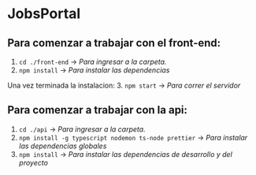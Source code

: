 # JobsPortal

## Para comenzar a trabajar con el **front-end**: 
1. ```cd ./front-end``` -> *Para ingresar a la carpeta.*
2. ```npm install``` -> *Para instalar las dependencias*

Una vez terminada la instalacion: 
3. ```npm start``` -> *Para correr el servidor*


## Para comenzar a trabajar con la **api**: 

1. ```cd ./api``` -> *Para ingresar a la carpeta.*
2. ```npm install -g typescript nodemon ts-node prettier``` -> *Para instalar las dependencias globales*
3. ```npm install``` -> *Para instalar las dependencias de desarrollo y del proyecto*
